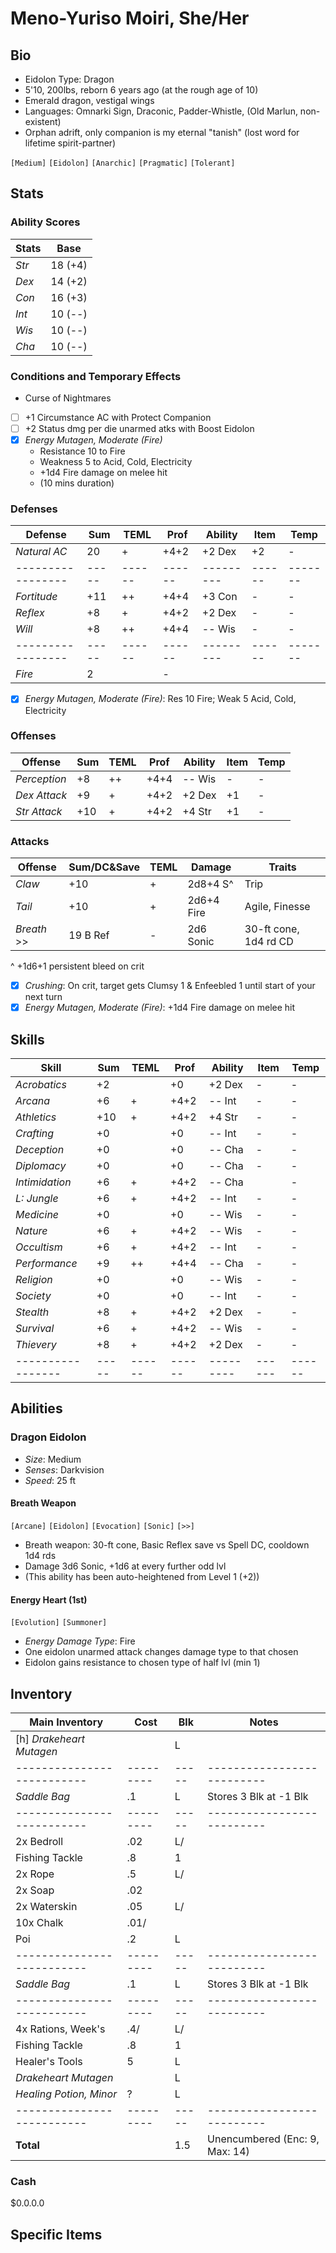 # Meno-Yuriso Moiri, She/Her
## Bio
- Eidolon Type: Dragon
- 5'10, 200lbs, reborn 6 years ago (at the rough age of 10)
- Emerald dragon, vestigal wings
- Languages: Omnarki Sign, Draconic, Padder-Whistle, (Old Marlun, non-existent)
- Orphan adrift, only companion is my eternal "tanish" (lost word for lifetime spirit-partner)

`[Medium]` `[Eidolon]` `[Anarchic]` `[Pragmatic]` `[Tolerant]`

## Stats
### Ability Scores
| Stats | Base    |
|-------|---------|
| *Str* | 18 (+4) |
| *Dex* | 14 (+2) |
| *Con* | 16 (+3) |
| *Int* | 10 (--) |
| *Wis* | 10 (--) |
| *Cha* | 10 (--) |

### Conditions and Temporary Effects
- Curse of Nightmares
- [ ] +1 Circumstance AC with Protect Companion
- [ ] +2 Status dmg per die unarmed atks with Boost Eidolon
- [x] *Energy Mutagen, Moderate (Fire)*
    - Resistance 10 to Fire
    - Weakness 5 to Acid, Cold, Electricity
    - +1d4 Fire damage on melee hit
    - (10 mins duration)

### Defenses
| **Defense**     | Sum | TEML | Prof | Ability | Item |  Temp |
|-----------------|-----|------|------|---------|------|-------|
| *Natural AC*    | 20  | +    | +4+2 | +2 Dex  | +2   |  -
|-----------------|-----|------|------|---------|------|-------|
| *Fortitude*     | +11 | ++   | +4+4 | +3 Con  | -    |  -
| *Reflex*        | +8  | +    | +4+2 | +2 Dex  | -    |  -
| *Will*          | +8  | ++   | +4+4 | -- Wis  | -    |  -
|-----------------|-----|------|------|---------|------|-------|
| *Fire*          |  2  |                              |  -
- [x] *Energy Mutagen, Moderate (Fire)*: Res 10 Fire; Weak 5 Acid, Cold, Electricity

### Offenses
| **Offense**     | Sum | TEML | Prof | Ability | Item | Temp |
|-----------------|-----|------|------|---------|------|------|
| *Perception*    | +8  | ++   | +4+4 | -- Wis  | -    | -
| *Dex Attack*    | +9  | +    | +4+2 | +2 Dex  | +1   | -
| *Str Attack*    | +10 | +    | +4+2 | +4 Str  | +1   | -

### Attacks
| **Offense**     | Sum/DC&Save | TEML | Damage     | Traits |
|-----------------|-------------|------|------------|--------|
| *Claw*          | +10         | +    | 2d8+4 S^   | Trip
| *Tail*          | +10         | +    | 2d6+4 Fire | Agile, Finesse
| *Breath*     >> | 19 B Ref    | -    | 2d6 Sonic  | 30-ft cone, 1d4 rd CD
^ +1d6+1 persistent bleed on crit
- [x] *Crushing*: On crit, target gets Clumsy 1 & Enfeebled 1 until start of your next turn
- [x] *Energy Mutagen, Moderate (Fire)*: +1d4 Fire damage on melee hit

## Skills
| **Skill**       | Sum | TEML | Prof | Ability | Item | Temp |
|-----------------|-----|------|------|---------|------|------|
| *Acrobatics*    | +2  |      | +0   | +2 Dex  | -    | -
| *Arcana*        | +6  | +    | +4+2 | -- Int  | -    | -
| *Athletics*     | +10 | +    | +4+2 | +4 Str  | -    | -
| *Crafting*      | +0  |      | +0   | -- Int  | -    | -
| *Deception*     | +0  |      | +0   | -- Cha  | -    | -
| *Diplomacy*     | +0  |      | +0   | -- Cha  | -    | -
| *Intimidation*  | +6  | +    | +4+2 | -- Cha  |      | -
| *L: Jungle*     | +6  | +    | +4+2 | -- Int  | -    | -
| *Medicine*      | +0  |      | +0   | -- Wis  | -    | -
| *Nature*        | +6  | +    | +4+2 | -- Wis  | -    | -
| *Occultism*     | +6  | +    | +4+2 | -- Int  | -    | -
| *Performance*   | +9  | ++   | +4+4 | -- Cha  | -    | -
| *Religion*      | +0  |      | +0   | -- Wis  | -    | -
| *Society*       | +0  |      | +0   | -- Int  | -    | -
| *Stealth*       | +8  | +    | +4+2 | +2 Dex  | -    | -
| *Survival*      | +6  | +    | +4+2 | -- Wis  | -    | -
| *Thievery*      | +8  | +    | +4+2 | +2 Dex  | -    | -
|-----------------|-----|------|------|---------|------|------|

## Abilities
### Dragon Eidolon
- *Size*: Medium
- *Senses*: Darkvision
- *Speed*: 25 ft

#### Breath Weapon
`[Arcane]` `[Eidolon]` `[Evocation]` `[Sonic]` `[>>]`
- Breath weapon: 30-ft cone, Basic Reflex save vs Spell DC, cooldown 1d4 rds
- Damage 3d6 Sonic, +1d6 at every further odd lvl
- (This ability has been auto-heightened from Level 1 (+2))


#### Energy Heart (1st)
`[Evolution]` `[Summoner]`
- *Energy Damage Type*: Fire
- One eidolon unarmed attack changes damage type to that chosen
- Eidolon gains resistance to chosen type of half lvl (min 1)

## Inventory
| **Main Inventory**       | Cost    | Blk | Notes
|--------------------------|---------|-----|--------------------------
| [h] *Drakeheart Mutagen* |         |   L |
|--------------------------|---------|-----|--------------------------
| *Saddle Bag*             |     .1  |   L | Stores 3 Blk at -1 Blk
|--------------------------|---------|-----|--------------------------
| 2x Bedroll               |     .02 |   L/|
| Fishing Tackle           |     .8  |   1 |
| 2x Rope                  |     .5  |   L/|
| 2x Soap                  |     .02 |     |
| 2x Waterskin             |     .05 |   L/|
| 10x Chalk                |     .01/|     |
| Poi                      |     .2  |   L |
|--------------------------|---------|-----|--------------------------
| *Saddle Bag*             |     .1  |   L | Stores 3 Blk at -1 Blk
|--------------------------|---------|-----|--------------------------
| 4x Rations, Week's       |     .4/ |   L/|
| Fishing Tackle           |     .8  |   1 |
| Healer's Tools           |    5    |   L |
| *Drakeheart Mutagen*     |         |   L |
| *Healing Potion, Minor*  |    ?    |   L |
|--------------------------|---------|-----|--------------------------
| **Total**                |         | 1.5 | Unencumbered (Enc: 9, Max: 14)

### Cash
$0.0.0.0

## Specific Items
